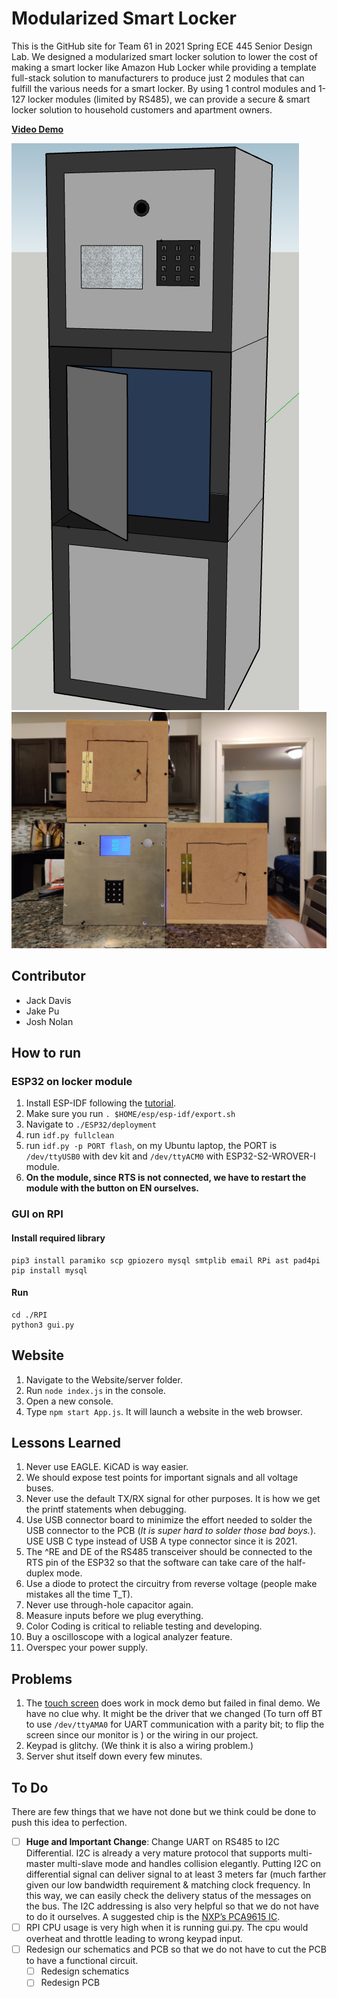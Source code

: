 # Modularized Smart Locker

This is the GitHub site for Team 61 in 2021 Spring ECE 445 Senior Design Lab. We designed a modularized smart locker solution to lower the cost of making a smart locker like Amazon Hub Locker while providing a template full-stack solution to manufacturers to produce just 2 modules that can fulfill the various needs for a smart locker. By using 1 control modules and 1-127 locker modules (limited by RS485), we can provide a secure & smart locker solution to household customers and apartment owners.

**[Video Demo](https://www.youtube.com/watch?v=GHPYQF2T6pg)**

![CAD Design](pics/CAD_Design.png)
![Real Appearance](pics/Real_Appearance.jpg)


## Contributor

- Jack Davis
- Jake Pu
- Josh Nolan

## How to run

### ESP32 on locker module

1. Install ESP-IDF following the [tutorial](https://docs.espressif.com/projects/esp-idf/en/latest/esp32/get-started/).
2. Make sure you run `. $HOME/esp/esp-idf/export.sh`
3. Navigate to `./ESP32/deployment`
4. run `idf.py fullclean`
5. run `idf.py -p PORT flash`, on my Ubuntu laptop, the PORT is `/dev/ttyUSB0` with dev kit and `/dev/ttyACM0` with ESP32-S2-WROVER-I module.
6. **On the module, since RTS is not connected, we have to restart the module with the button on EN ourselves.**

### GUI on RPI

#### Install required library

    pip3 install paramiko scp gpiozero mysql smtplib email RPi ast pad4pi
    pip install mysql

#### Run

    cd ./RPI
    python3 gui.py

## Website

1. Navigate to the Website/server folder.
2. Run `node index.js` in the console.
3. Open a new console.
4. Type `npm start App.js`. It will launch a website in the web browser.

## Lessons Learned

1. Never use EAGLE. KiCAD is way easier.
2. We should expose test points for important signals and all voltage buses.
3. Never use the default TX/RX signal for other purposes. It is how we get the printf statements when debugging.
4. Use USB connector board to minimize the effort needed to solder the USB connector to the PCB (*It is super hard to solder those bad boys.*). USE USB C type instead of USB A type connector since it is 2021.
5. The ^RE and DE of the RS485 transceiver should be connected to the RTS pin of the ESP32 so that the software can take care of the half-duplex mode.
6. Use a diode to protect the circuitry from reverse voltage (people make mistakes all the time T_T).
7. Never use through-hole capacitor again.
8. Measure inputs before we plug everything.
9. Color Coding is critical to reliable testing and developing.
10. Buy a oscilloscope with a logical analyzer feature.
11. Overspec your power supply.

## Problems

1. The [touch screen](https://www.amazon.com/gp/product/B076M399XX) does work in mock demo but failed in final demo. We have no clue why. It might be the driver that we changed (To turn off BT to use `/dev/ttyAMA0` for UART communication with a parity bit; to flip the screen since our monitor is ) or the wiring in our project.
2. Keypad is glitchy. (We think it is also a wiring problem.)
3. Server shut itself down every few minutes.

## To Do

There are few things that we have not done but we think could be done to push this idea to perfection.

- [ ] **Huge and Important Change**: Change UART on RS485 to I2C Differential. I2C is already a very mature protocol that supports multi-master multi-slave mode and handles collision elegantly. Putting I2C on differential signal can deliver signal to at least 3 meters far (much farther given our low bandwidth requirement & matching clock frequency. In this way, we can easily check the delivery status of the messages on the bus. The I2C addressing is also very helpful so that we do not have to do it ourselves. A suggested chip is the [NXP’s PCA9615 IC](https://www.nxp.com/docs/en/data-sheet/PCA9615.pdf).  
- [ ] RPI CPU usage is very high when it is running gui.py. The cpu would overheat and throttle leading to wrong keypad input.
- [ ] Redesign our schematics and PCB so that we do not have to cut the PCB to have a functional circuit.
  - [ ] Redesign schematics
  - [ ] Redesign PCB
